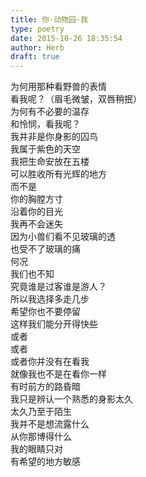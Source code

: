 ```yaml
---  
title: 你·动物园·我  
type: poetry  
date: 2015-10-26 18:35:54  
author: Herb  
draft: true
---  
```

为何用那种看野兽的表情  
看我呢？（眉毛微皱，双唇稍抿）  
为何有不必要的温存  
和怜悯，看我呢？  
我并非是你身影的囚鸟  
我属于紫色的天空    
我把生命安放在五楼  
可以胜收所有光辉的地方  
而不是  
你的胸膛方寸    
沿着你的目光  
我再不会迷失  
因为小兽们看不见玻璃的透  
也受不了玻璃的痛  
何况  
我们也不知  
究竟谁是过客谁是游人？    
所以我选择多走几步  
希望你也不要停留  
这样我们能分开得快些    
或者  
或者  
或者你并没有在看我  
就像我也不是在看你一样  
有时前方的路昏暗  
我只是辨认一个熟悉的身影太久  
太久乃至于陌生    
我并不是想流露什么  
从你那博得什么  
我的眼睛只对  
有希望的地方敏感  
